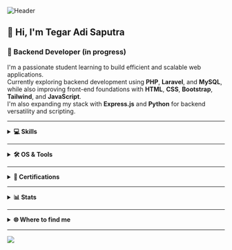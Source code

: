 ![Header](https://raw.githubusercontent.com/tegaradisaputra/tegaradisaputra/main/banner.jpg)

## 👋 Hi, I'm **Tegar Adi Saputra**
### 🧠 Backend Developer (in progress)

I'm a passionate student learning to build efficient and scalable web applications.  
Currently exploring backend development using **PHP**, **Laravel**, and **MySQL**, while also improving front-end foundations with **HTML**, **CSS**, **Bootstrap**, **Tailwind**, and **JavaScript**.  
I'm also expanding my stack with **Express.js** and **Python** for backend versatility and scripting.

---

<details>
  <summary><b>💻 Skills</b></summary>

[![PHP](https://img.shields.io/badge/PHP-★★★-lightgrey?labelColor=777BB4&logo=php&style=for-the-badge&logoColor=white)](https://www.php.net/)
[![Laravel](https://img.shields.io/badge/Laravel-★★☆-lightgrey?labelColor=FF2D20&logo=Laravel&style=for-the-badge&logoColor=white)](https://laravel.com/)
[![MySQL](https://img.shields.io/badge/MySQL-★★★-lightgrey?labelColor=4479A1&logo=MySQL&style=for-the-badge&logoColor=white)](https://www.mysql.com/)
[![ExpressJS](https://img.shields.io/badge/Express.js-★☆☆-lightgrey?labelColor=000000&logo=Express&style=for-the-badge&logoColor=white)](https://expressjs.com/)
[![JavaScript](https://img.shields.io/badge/JavaScript-★★☆-lightgrey?labelColor=F7DF1E&logo=JavaScript&style=for-the-badge&logoColor=black)](https://developer.mozilla.org/en-US/docs/Web/JavaScript)
[![Python](https://img.shields.io/badge/Python-★☆☆-lightgrey?labelColor=3776AB&logo=Python&style=for-the-badge&logoColor=white)](https://www.python.org/)
[![HTML](https://img.shields.io/badge/HTML5-★★★-lightgrey?labelColor=E34F26&logo=HTML5&style=for-the-badge&logoColor=white)](https://developer.mozilla.org/en-US/docs/Web/HTML)
[![CSS](https://img.shields.io/badge/CSS3-★★★-lightgrey?labelColor=1572B6&logo=CSS3&style=for-the-badge&logoColor=white)](https://developer.mozilla.org/en-US/docs/Web/CSS)
[![Bootstrap](https://img.shields.io/badge/Bootstrap-★★☆-lightgrey?labelColor=7952B3&logo=Bootstrap&style=for-the-badge&logoColor=white)](https://getbootstrap.com/)
[![Tailwind](https://img.shields.io/badge/Tailwind-★★☆-lightgrey?labelColor=38B2AC&logo=TailwindCSS&style=for-the-badge&logoColor=white)](https://tailwindcss.com/)

</details>

---

<details>
  <summary><b>🛠 OS & Tools</b></summary>

![Windows](https://img.shields.io/badge/-Windows-0078D6?logo=Windows&style=for-the-badge&logoColor=white)
![Linux](https://img.shields.io/badge/-Linux-FCC624?logo=Linux&style=for-the-badge&logoColor=black)
![Ubuntu](https://img.shields.io/badge/-Ubuntu-E95420?logo=Ubuntu&style=for-the-badge&logoColor=white)
![VSCode](https://img.shields.io/badge/-VS%20Code-007ACC?logo=Visual%20Studio%20Code&style=for-the-badge&logoColor=white)
![Laragon](https://img.shields.io/badge/-Laragon-0E83CD?logo=Laragon&style=for-the-badge&logoColor=white)
![Git](https://img.shields.io/badge/-Git-F05032?logo=Git&style=for-the-badge&logoColor=white)
![GitHub](https://img.shields.io/badge/-GitHub-181717?logo=GitHub&style=for-the-badge&logoColor=white)
![XAMPP](https://img.shields.io/badge/-XAMPP-FB7A24?logo=XAMPP&style=for-the-badge&logoColor=white)
![Composer](https://img.shields.io/badge/-Composer-885630?logo=Composer&style=for-the-badge&logoColor=white)
![NodeJS](https://img.shields.io/badge/-Node.js-339933?logo=Node.js&style=for-the-badge&logoColor=white)
![NPM](https://img.shields.io/badge/-npm-CB3837?logo=npm&style=for-the-badge&logoColor=white)

</details>

---

<details>
  <summary><b>📜 Certifications</b></summary>

🏅 **FastCamp: Hack A Day Camp (Cybersecurity Education)**  
Issued by *FastCamp* – *24 October 2025*  
[View Certificate (PDF)](./Tegar%20Adi%20Saputra.pdf)

</details>

---

<details>
  <summary><b>📊 Stats</b></summary>

![GitHub Stats](https://github-readme-stats.vercel.app/api?username=tegaradisaputra&show_icons=true&title_color=3498db&text_color=2ecc71&icon_color=3498db&bg_color=00000000&hide_border=true&count_private=true)
![Streak](https://streak-stats.demolab.com?user=tegaradisaputra&theme=dark&hide_border=true&background=00000000)

</details>

---

<details>
  <summary><b>🌐 Where to find me</b></summary>

[![GitHub](https://img.shields.io/badge/-GitHub-181717?style=for-the-badge&logo=GitHub&logoColor=white)](https://github.com/tegaradisaputra)
[![LinkedIn](https://img.shields.io/badge/-LinkedIn-0077B5?style=for-the-badge&logo=LinkedIn&logoColor=white)](https://www.linkedin.com/in/tegar-adi-saputra-597b0733b)
[![Instagram](https://img.shields.io/badge/-Instagram-E4405F?style=for-the-badge&logo=Instagram&logoColor=white)](https://www.instagram.com/_twnstraa)

</details>

---

![](https://komarev.com/ghpvc/?username=tegaradisaputra&style=flat-square&label=Views)
